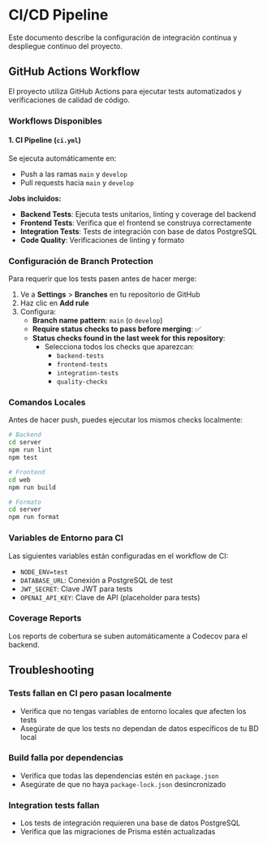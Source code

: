 # CI/CD Pipeline

Este documento describe la configuración de integración continua y despliegue continuo del proyecto.

## GitHub Actions Workflow

El proyecto utiliza GitHub Actions para ejecutar tests automatizados y verificaciones de calidad de código.

### Workflows Disponibles

#### 1. CI Pipeline (`ci.yml`)
Se ejecuta automáticamente en:
- Push a las ramas `main` y `develop`
- Pull requests hacia `main` y `develop`

**Jobs incluidos:**
- **Backend Tests**: Ejecuta tests unitarios, linting y coverage del backend
- **Frontend Tests**: Verifica que el frontend se construya correctamente
- **Integration Tests**: Tests de integración con base de datos PostgreSQL
- **Code Quality**: Verificaciones de linting y formato

### Configuración de Branch Protection

Para requerir que los tests pasen antes de hacer merge:

1. Ve a **Settings** > **Branches** en tu repositorio de GitHub
2. Haz clic en **Add rule**
3. Configura:
   - **Branch name pattern**: `main` (o `develop`)
   - **Require status checks to pass before merging**: ✅
   - **Status checks found in the last week for this repository**:
     - Selecciona todos los checks que aparezcan:
       - `backend-tests`
       - `frontend-tests`
       - `integration-tests`
       - `quality-checks`

### Comandos Locales

Antes de hacer push, puedes ejecutar los mismos checks localmente:

```bash
# Backend
cd server
npm run lint
npm test

# Frontend
cd web
npm run build

# Formato
cd server
npm run format
```

### Variables de Entorno para CI

Las siguientes variables están configuradas en el workflow de CI:

- `NODE_ENV=test`
- `DATABASE_URL`: Conexión a PostgreSQL de test
- `JWT_SECRET`: Clave JWT para tests
- `OPENAI_API_KEY`: Clave de API (placeholder para tests)

### Coverage Reports

Los reports de cobertura se suben automáticamente a Codecov para el backend.

## Troubleshooting

### Tests fallan en CI pero pasan localmente
- Verifica que no tengas variables de entorno locales que afecten los tests
- Asegúrate de que los tests no dependan de datos específicos de tu BD local

### Build falla por dependencias
- Verifica que todas las dependencias estén en `package.json`
- Asegúrate de que no haya `package-lock.json` desincronizado

### Integration tests fallan
- Los tests de integración requieren una base de datos PostgreSQL
- Verifica que las migraciones de Prisma estén actualizadas
